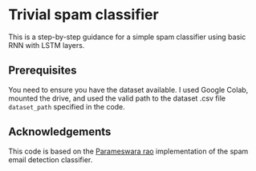 # Trivial spam classifier

This is a step-by-step guidance for a simple spam classifier using basic RNN with LSTM layers.

## Prerequisites 
You need to ensure you have the dataset available. I used Google Colab, mounted the drive, and used the valid path to the dataset .csv file `dataset_path` specified in the code. 

## Acknowledgements

This code is based on the [Parameswara rao](https://github.com/parameswaraRao-13) implementation of the spam email detection classifier.
